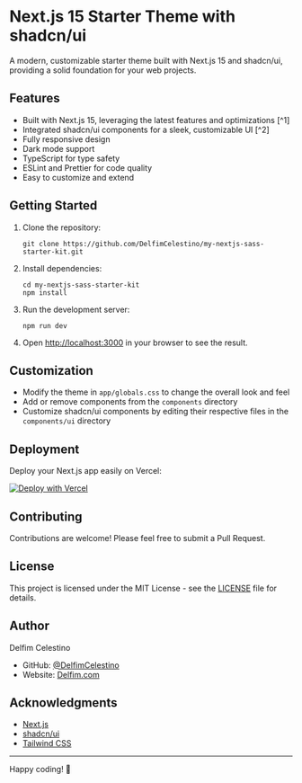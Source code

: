 # Next.js 15 Starter Theme with shadcn/ui

A modern, customizable starter theme built with Next.js 15 and shadcn/ui, providing a solid foundation for your web projects.

## Features

- Built with Next.js 15, leveraging the latest features and optimizations [^1]
- Integrated shadcn/ui components for a sleek, customizable UI [^2]
- Fully responsive design
- Dark mode support
- TypeScript for type safety
- ESLint and Prettier for code quality
- Easy to customize and extend

## Getting Started

1. Clone the repository:

   ```
   git clone https://github.com/DelfimCelestino/my-nextjs-sass-starter-kit.git
   ```

2. Install dependencies:

   ```
   cd my-nextjs-sass-starter-kit
   npm install
   ```

3. Run the development server:

   ```
   npm run dev
   ```

4. Open [http://localhost:3000](http://localhost:3000) in your browser to see the result.

## Customization

- Modify the theme in `app/globals.css` to change the overall look and feel
- Add or remove components from the `components` directory
- Customize shadcn/ui components by editing their respective files in the `components/ui` directory

## Deployment

Deploy your Next.js app easily on Vercel:

[![Deploy with Vercel](https://vercel.com/button)](https://vercel.com/new/clone?repository-url=https://github.com/DelfimCelestino/my-nextjs-sass-starter-kit)

## Contributing

Contributions are welcome! Please feel free to submit a Pull Request.

## License

This project is licensed under the MIT License - see the [LICENSE](LICENSE) file for details.

## Author

Delfim Celestino

- GitHub: [@DelfimCelestino](https://github.com/DelfimCelestino)
- Website: [Delfim.com](https://delfim.vercel.app)

## Acknowledgments

- [Next.js](https://nextjs.org/)
- [shadcn/ui](https://ui.shadcn.com/)
- [Tailwind CSS](https://tailwindcss.com/)

---

Happy coding! 🚀
